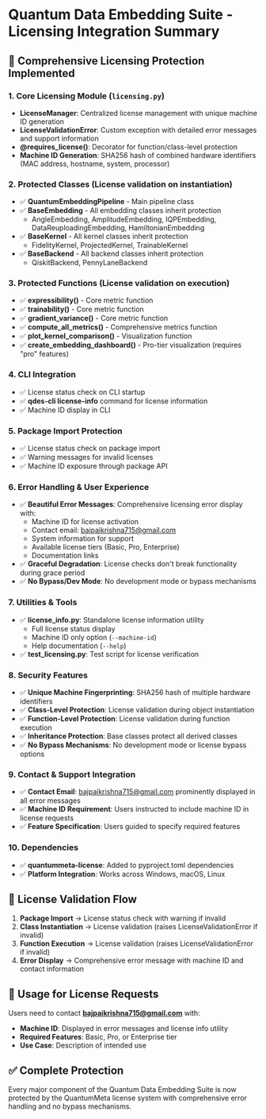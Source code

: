 # Quantum Data Embedding Suite - Licensing Integration Summary

## 🔐 Comprehensive Licensing Protection Implemented

### 1. **Core Licensing Module** (`licensing.py`)
- **LicenseManager**: Centralized license management with unique machine ID generation
- **LicenseValidationError**: Custom exception with detailed error messages and support information
- **@requires_license()**: Decorator for function/class-level protection
- **Machine ID Generation**: SHA256 hash of combined hardware identifiers (MAC address, hostname, system, processor)

### 2. **Protected Classes** (License validation on instantiation)
- ✅ **QuantumEmbeddingPipeline** - Main pipeline class
- ✅ **BaseEmbedding** - All embedding classes inherit protection
  - AngleEmbedding, AmplitudeEmbedding, IQPEmbedding, DataReuploadingEmbedding, HamiltonianEmbedding
- ✅ **BaseKernel** - All kernel classes inherit protection
  - FidelityKernel, ProjectedKernel, TrainableKernel
- ✅ **BaseBackend** - All backend classes inherit protection
  - QiskitBackend, PennyLaneBackend

### 3. **Protected Functions** (License validation on execution)
- ✅ **expressibility()** - Core metric function
- ✅ **trainability()** - Core metric function  
- ✅ **gradient_variance()** - Core metric function
- ✅ **compute_all_metrics()** - Comprehensive metrics function
- ✅ **plot_kernel_comparison()** - Visualization function
- ✅ **create_embedding_dashboard()** - Pro-tier visualization (requires "pro" features)

### 4. **CLI Integration**
- ✅ License status check on CLI startup
- ✅ **qdes-cli license-info** command for license information
- ✅ Machine ID display in CLI

### 5. **Package Import Protection**
- ✅ License status check on package import
- ✅ Warning messages for invalid licenses
- ✅ Machine ID exposure through package API

### 6. **Error Handling & User Experience**
- ✅ **Beautiful Error Messages**: Comprehensive licensing error display with:
  - Machine ID for license activation
  - Contact email: bajpaikrishna715@gmail.com
  - System information for support
  - Available license tiers (Basic, Pro, Enterprise)
  - Documentation links
- ✅ **Graceful Degradation**: License checks don't break functionality during grace period
- ✅ **No Bypass/Dev Mode**: No development mode or bypass mechanisms

### 7. **Utilities & Tools**
- ✅ **license_info.py**: Standalone license information utility
  - Full license status display
  - Machine ID only option (`--machine-id`)
  - Help documentation (`--help`)
- ✅ **test_licensing.py**: Test script for license verification

### 8. **Security Features**
- ✅ **Unique Machine Fingerprinting**: SHA256 hash of multiple hardware identifiers
- ✅ **Class-Level Protection**: License validation during object instantiation
- ✅ **Function-Level Protection**: License validation during function execution
- ✅ **Inheritance Protection**: Base classes protect all derived classes
- ✅ **No Bypass Mechanisms**: No development mode or license bypass options

### 9. **Contact & Support Integration**
- ✅ **Contact Email**: bajpaikrishna715@gmail.com prominently displayed in all error messages
- ✅ **Machine ID Requirement**: Users instructed to include machine ID in license requests
- ✅ **Feature Specification**: Users guided to specify required features

### 10. **Dependencies**
- ✅ **quantummeta-license**: Added to pyproject.toml dependencies
- ✅ **Platform Integration**: Works across Windows, macOS, Linux

## 🎯 License Validation Flow

1. **Package Import** → License status check with warning if invalid
2. **Class Instantiation** → License validation (raises LicenseValidationError if invalid)
3. **Function Execution** → License validation (raises LicenseValidationError if invalid)
4. **Error Display** → Comprehensive error message with machine ID and contact information

## 🚀 Usage for License Requests

Users need to contact **bajpaikrishna715@gmail.com** with:
- **Machine ID**: Displayed in error messages and license info utility
- **Required Features**: Basic, Pro, or Enterprise tier
- **Use Case**: Description of intended use

## ✅ Complete Protection

Every major component of the Quantum Data Embedding Suite is now protected by the QuantumMeta license system with comprehensive error handling and no bypass mechanisms.
